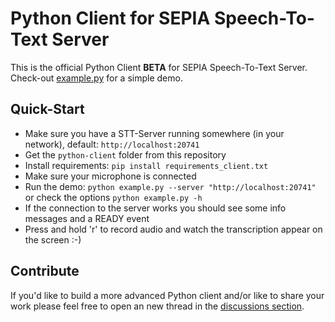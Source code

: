 # Python Client for SEPIA Speech-To-Text Server

This is the official Python Client **BETA** for SEPIA Speech-To-Text Server.  
Check-out [example.py](example.py) for a simple demo.

## Quick-Start

- Make sure you have a STT-Server running somewhere (in your network), default: `http://localhost:20741`
- Get the `python-client` folder from this repository
- Install requirements: `pip install requirements_client.txt`
- Make sure your microphone is connected
- Run the demo: `python example.py --server "http://localhost:20741"` or check the options `python example.py -h`
- If the connection to the server works you should see some info messages and a READY event
- Press and hold 'r' to record audio and watch the transcription appear on the screen :-)

## Contribute

If you'd like to build a more advanced Python client and/or like to share your work please feel free to open an new thread in the [discussions section](https://github.com/SEPIA-Framework/sepia-docs/discussions).